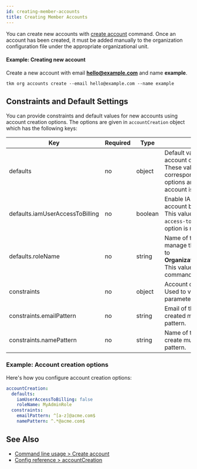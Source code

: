 ```yaml
---
id: creating-member-accounts
title: Creating Member Accounts
---
```


You can create new accounts with [create account](/docs/command-line-usage/organization-accounts#create-account) command. Once an account has been created, it must be added manually to the organization configuration file under the appropriate organizational unit.

#### Example: Creating new account

Create a new account with email **hello@example.com** and name **example**.

```
tkm org accounts create --email hello@example.com --name example
```

## Constraints and Default Settings

You can provide constraints and default values for new accounts using account creation options. The options are given in `accountCreation` object which has the following keys:

| Key | Required | Type | Description |
| --- | -------- | ---- | ----------- |
| defaults | no | object | Default values for optional account creation parameters. These values are used if the corresponding command line options are not given when a new account is created. |
| defaults.iamUserAccessToBilling | no | boolean | Enable IAM users to access account billing, defaults to `true`. This value is used if `--iam-user-access-to-billing` command line option is not given. |
| defaults.roleName | no | string | Name of the IAM role used to manage the new account, defaults to **OrganizationAccountAccessRole**. This value is used if `--role-name` command line option is not given. |
| constraints | no | object | Account creation constraints. Used to validate account creation parameters. |
| constraints.emailPattern | no | string | Email of the new account being created must match this regex pattern. |
| constraints.namePattern | no | string | Name of the new account being create must match this regex pattern. |

### Example: Account creation options

Here's how you configure account creation options:

```yaml title="organization.yml"
accountCreation:
  defaults:
    iamUserAccessToBilling: false
    roleName: MyAdminRole
  constraints:
    emailPattern: ^[a-z]@acme.com$
    namePattern: ^.*@acme.com$
```

## See Also

- [Command line usage > Create account](/docs/command-line-usage/organization-accounts#create-account)
- [Config reference > accountCreation](/docs/config-reference/organization#accountcreation)